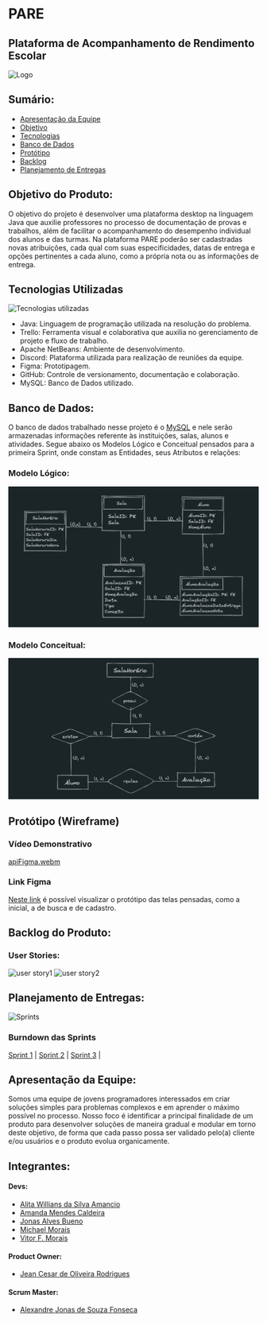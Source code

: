 # PARE
Plataforma de Acompanhamento de Rendimento Escolar
---
<img src="https://user-images.githubusercontent.com/89790349/194731178-f02b3b24-e3dd-4ef2-a7f9-52c83dc8cfc1.png" alt="Logo"/>

## Sumário:
* [Apresentação da Equipe](#apresentação-da-equipe)
* [Objetivo](#objetivo-do-produto)
* [Tecnologias](#tecnologias-utilizadas)
* [Banco de Dados](#banco-de-dados)
* [Protótipo](#protótipo-wireframe)
* [Backlog](#backlog-do-produto)
* [Planejamento de Entregas](#planejamento-de-entregas)




## Objetivo do Produto:
O objetivo do projeto é desenvolver uma plataforma desktop na linguagem Java que auxilie professores no processo de documentação de provas e trabalhos, além de facilitar o acompanhamento do desempenho individual dos alunos e das turmas. Na plataforma PARE poderão ser cadastradas novas atribuições, cada qual com suas especificidades, datas de entrega e opções pertinentes a cada aluno, como a própria nota ou as informações de entrega.

## Tecnologias Utilizadas
![Tecnologias utilizadas](https://user-images.githubusercontent.com/89790349/229389076-857ff85d-35bc-4f2e-baf9-32f371403a37.png)
* Java: Linguagem de programação utilizada na resolução do problema.
* Trello: Ferramenta visual e colaborativa que auxilia no gerenciamento de projeto e fluxo de trabalho.
* Apache NetBeans: Ambiente de desenvolvimento. 
* Discord: Plataforma utilizada para realização de reuniões da equipe.
* Figma: Prototipagem.
* GitHub: Controle de versionamento, documentação e colaboração.
* MySQL: Banco de Dados utilizado.

## Banco de Dados:
O banco de dados trabalhado nesse projeto é o [MySQL](https://www.mysql.com/) e nele serão armazenadas informações referente às instituições, salas, alunos e atividades. Segue abaixo os Modelos Lógico e Conceitual pensados para a primeira Sprint, onde constam as Entidades, seus Atributos e relações: 

### Modelo Lógico:
![ModeloLogico](docs/ModeloLogicoDB_PARE.png)

### Modelo Conceitual:
![modelo_conceitual](docs/modeloConceitual_PARE.png)

## Protótipo (Wireframe)
### Vídeo Demonstrativo
[apiFigma.webm](https://user-images.githubusercontent.com/53665466/229374066-6726121a-f0a8-454c-9545-9b427cc361d7.webm)

### Link Figma
[Neste link](https://www.figma.com/file/0Ryi85LRWO7ZbmtkwX3PGo/Cadastro-Michael?fuid=1144429158156920531) é possível visualizar o protótipo das telas pensadas, como a inicial, a de busca e de cadastro.

## Backlog do Produto:
### User Stories:

![user story1](https://user-images.githubusercontent.com/112016792/234735452-b65ea839-7820-4da2-bf86-403c8cdfe616.png)
![user story2](https://user-images.githubusercontent.com/112016792/234735681-bdd42ad4-6f65-4300-a74c-3b6566e3d00d.png)

## Planejamento de Entregas:
![Sprints](https://user-images.githubusercontent.com/89790349/229389192-a60fc7ed-d497-40e3-ae0e-6f54c8420048.png)
### Burndown das Sprints
[Sprint 1](https://github.com/m-u-l-a-s/PARE/docs/Sprint01) |
[Sprint 2](https://github.com/m-u-l-a-s/PARE/docs/Sprint02) |
[Sprint 3](https://github.com/m-u-l-a-s/PARE/docs/Sprint03) |


## Apresentação da Equipe:
Somos uma equipe de jovens programadores interessados em criar soluções simples para problemas complexos e em aprender o máximo possível no processo.
Nosso foco é identificar a principal finalidade de um produto para desenvolver soluções de maneira gradual e modular em torno deste objetivo, de forma que cada passo possa ser validado pelo(a) cliente e/ou usuários e o produto evolua organicamente.

## Integrantes:

#### Devs:
* [Alita Willians da Silva Amancio](https://github.com/AlitaAmancio)
* [Amanda Mendes Caldeira](https://github.com/AmendoaM)
* [Jonas Alves Bueno](https://github.com/dodekafonos)
* [Michael Morais](https://github.com/itsmorais)
* [Vitor F. Morais](https://github.com/vmorais111)
#### Product Owner:
* [Jean Cesar de Oliveira Rodrigues](https://github.com/JeanRodrigues1)
#### Scrum Master:
* [Alexandre Jonas de Souza Fonseca](https://github.com/AlexandreJonas)


